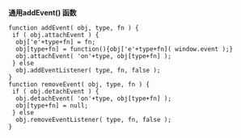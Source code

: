 **通用addEvent() 函数**
    
    function addEvent( obj, type, fn ) {
     if ( obj.attachEvent ) {
      obj['e'+type+fn] = fn;
      obj[type+fn] = function(){obj['e'+type+fn]( window.event );}
      obj.attachEvent( 'on'+type, obj[type+fn] );
     } else
      obj.addEventListener( type, fn, false );
    }
    function removeEvent( obj, type, fn ) {
     if ( obj.detachEvent ) {
      obj.detachEvent( 'on'+type, obj[type+fn] );
      obj[type+fn] = null;
     } else
      obj.removeEventListener( type, fn, false );
    }
